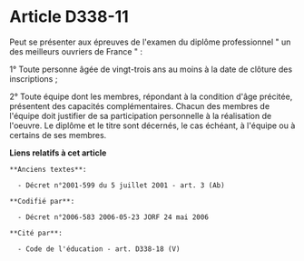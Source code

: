# Article D338-11

Peut se présenter aux épreuves de l'examen du diplôme professionnel " un des meilleurs ouvriers de France " :

1° Toute personne âgée de vingt-trois ans au moins à la date de clôture des inscriptions ;

2° Toute équipe dont les membres, répondant à la condition d'âge précitée, présentent des capacités complémentaires. Chacun
des membres de l'équipe doit justifier de sa participation personnelle à la réalisation de l'oeuvre. Le diplôme et le titre
sont décernés, le cas échéant, à l'équipe ou à certains de ses membres.

**Liens relatifs à cet article**

	**Anciens textes**:

	  - Décret n°2001-599 du 5 juillet 2001 - art. 3 (Ab)

	**Codifié par**:

	  - Décret n°2006-583 2006-05-23 JORF 24 mai 2006

	**Cité par**:

	  - Code de l'éducation - art. D338-18 (V)
